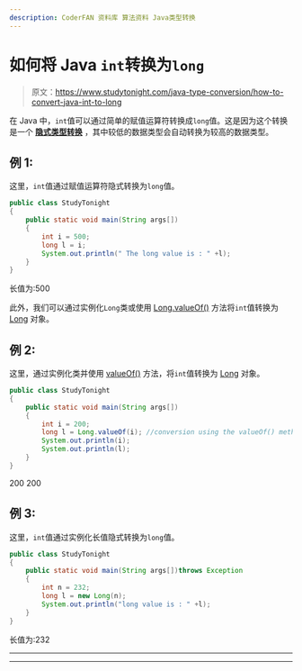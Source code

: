 ```yaml
---
description: CoderFAN 资料库 算法资料 Java类型转换
---
```


# 如何将 Java `int`转换为`long`

> 原文：<https://www.studytonight.com/java-type-conversion/how-to-convert-java-int-to-long>

在 Java 中，`int`值可以通过简单的赋值运算符转换成`long`值。这是因为这个转换是一个 [**隐式类型转换**](https://www.studytonight.com/java/type-casting-in-java.php) ，其中较低的数据类型会自动转换为较高的数据类型。

## 例 1:

这里，`int`值通过赋值运算符隐式转换为`long`值。

```java
public class StudyTonight
{  
	public static void main(String args[])
	{  
		int i = 500;  
		long l = i;  
		System.out.println(" The long value is : " +l); 
	}
}
```

长值为:500

此外，我们可以通过实例化`Long`类或使用 [Long.valueOf()](https://www.studytonight.com/java-wrapper-class/java-long-valueoflong-i-method) 方法将`int`值转换为 [Long](https://www.studytonight.com/java/wrapper-class.php) 对象。

## 例 2:

这里，通过实例化类并使用 [valueOf()](https://www.studytonight.com/java-wrapper-class/java-long-valueoflong-i-method) 方法，将`int`值转换为 [Long](https://www.studytonight.com/java/wrapper-class.php) 对象。

```java
public class StudyTonight
{  
	public static void main(String args[])
	{  
		int i = 200;  
		long l = Long.valueOf(i); //conversion using the valueOf() method  
		System.out.println(i);  
		System.out.println(l);  
	}
}
```

200
200

## 例 3:

这里，`int`值通过实例化长值隐式转换为`long`值。

```java
public class StudyTonight
{  
	public static void main(String args[])throws Exception
	{  
		int n = 232;
		long l = new Long(n);
		System.out.println("long value is : " +l);
	}
}
```

长值为:232

* * *

* * *